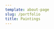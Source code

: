 ```yaml
---
template: about-page
slug: /portfolio
title: Paintings
---
```


<script src="https://apps.elfsight.com/p/platform.js" defer></script>
<div class="elfsight-app-0e70f1ee-3e70-4dee-8bde-26bb7b4be257"></div>